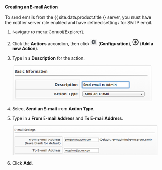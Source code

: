 #### Creating an E-mail Action

To send emails from the {{ site.data.product.title }} server, you must have the
notifier server role enabled and have defined settings for SMTP email.

1.  Navigate to menu:Control\[Explorer\].

2.  Click the **Actions** accordion, then click
    ![image](/images/1847.png) (**Configuration**),
    ![image](/images/1862.png) (**Add a new Action**).

3.  Type in a **Description** for the action.

    ![image](/images/1922.png)

4.  Select **Send an E-mail** from **Action Type**.

5.  Type in a **From E-mail Address** and **To E-mail Address**.

    ![image](/images/1921.png)

6.  Click **Add**.
